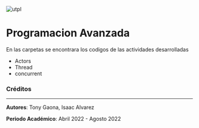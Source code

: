 ![utpl](https://alumni.utpl.edu.ec/sites/default/files/logo.png)

# Programacion Avanzada

En las carpetas se encontrara los codigos de las actividades desarrolladas

- Actors
- Thread
- concurrent

### Créditos

- - -

**Autores**: Tony Gaona, Isaac Alvarez

**Periodo Académico**: Abril 2022 - Agosto 2022

